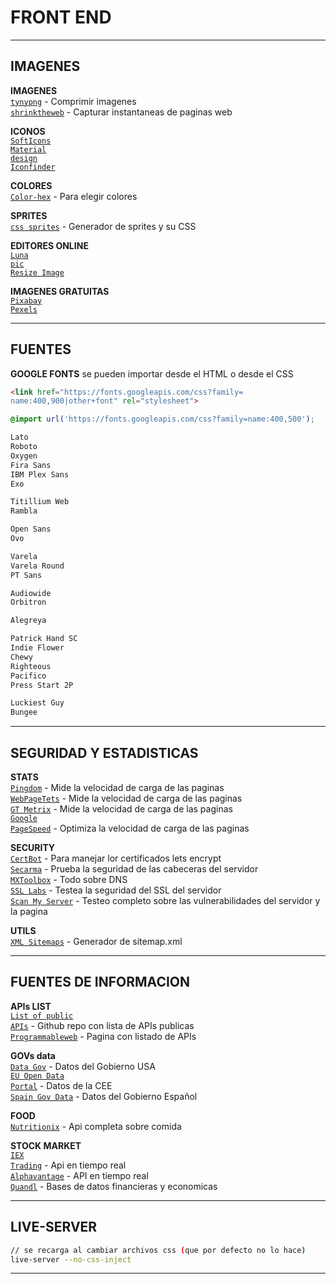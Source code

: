 # FRONT END

---

## IMAGENES

**IMAGENES**  
<code>[tynypng](http://tinypng.com)</code> - Comprimir imagenes       
<code>[shrinktheweb](http://shrinktheweb.com)</code> - Capturar instantaneas de paginas web   

**ICONOS**  
<code>[SoftIcons](http://www.softicons.com/)</code>  
<code>[Material design](https://material.io/icons/)</code>    
<code>[Iconfinder](http://iconfinder.com)</code>    

**COLORES**  
<code>[Color-hex](http://color-hex.com)</code> - Para elegir colores  

**SPRITES**  
<code>[css sprites](http://css.spritegen.com/)</code> - Generador de sprites y su CSS    

**EDITORES ONLINE**  
<code>[Luna pic](http://www140.lunapic.com/editor/)</code>  
<code>[Resize Image](http://resizeimage.net/)</code>  

**IMAGENES GRATUITAS**  
<code>[Pixabay](https://pixabay.com/)</code>  
<code>[Pexels](https://www.pexels.com/)</code>  

---

## FUENTES

**GOOGLE FONTS** se pueden importar desde el HTML o desde el CSS

```html
<link href="https://fonts.googleapis.com/css?family=
name:400,900|other+font" rel="stylesheet">
```

```css
@import url('https://fonts.googleapis.com/css?family=name:400,500');
```

```html
Lato
Roboto
Oxygen
Fira Sans
IBM Plex Sans
Exo

Titillium Web
Rambla

Open Sans
Ovo

Varela
Varela Round
PT Sans

Audiowide
Orbitron

Alegreya

Patrick Hand SC
Indie Flower
Chewy
Righteous
Pacifico
Press Start 2P

Luckiest Guy
Bungee
```

---

## SEGURIDAD Y ESTADISTICAS

**STATS**  
<code>[Pingdom](https://tools.pingdom.com/)</code> - Mide la velocidad de carga de las paginas      
<code>[WebPageTets](http://www.webpagetest.org/)</code> - Mide la velocidad de carga de las paginas    
<code>[GT Metrix](https://gtmetrix.com/)</code> - Mide la velocidad de carga de las paginas      
<code>[Google PageSpeed](https://developers.google.com/speed/pagespeed/insights/)</code> - Optimiza la velocidad de carga de las paginas    

**SECURITY**  
<code>[CertBot](https://certbot.eff.org/)</code> - Para manejar lor certificados lets encrypt  
<code>[Secarma](https://securityheaders.io/)</code> - Prueba la seguridad de las cabeceras del servidor  
<code>[MXToolbox](https://mxtoolbox.com/)</code> - Todo sobre DNS    
<code>[SSL Labs](https://www.ssllabs.com/ssltest/)</code> - Testea la seguridad del SSL del servidor      
<code>[Scan My Server](https://scanmyserver.com/)</code> - Testeo completo sobre las vulnerabilidades del servidor y la pagina  

**UTILS**  
<code>[XML Sitemaps](https://www.xml-sitemaps.com/)</code> - Generador de sitemap.xml      

---

## FUENTES DE INFORMACION  

**APIs LIST**  
<code>[List of public APIs](https://github.com/toddmotto/public-apis)</code> - Github repo con lista de APIs publicas    
<code>[Programmableweb](https://www.programmableweb.com/apis)</code> - Pagina con listado de APIs  

**GOVs data**  
<code>[Data Gov](https://www.data.gov/)</code> - Datos del Gobierno USA      
<code>[EU Open Data Portal](https://data.europa.eu/euodp/en/data)</code> - Datos de la CEE      
<code>[Spain Gov Data](http://datos.gob.es/)</code> - Datos del Gobierno Español  

**FOOD**  
<code>[Nutritionix](https://www.nutritionix.com/business/api)</code> - Api completa sobre comida  

**STOCK MARKET**  
<code>[IEX Trading](https://iextrading.com/developer/docs/#iex-api-1-0)</code> - 
Api en tiempo real  
<code>[Alphavantage](https://www.alphavantage.co/documentation/)</code> - API en tiempo real  
<code>[Quandl](https://quandl.com)</code> - Bases de datos financieras y economicas      
 
---


## LIVE-SERVER

```sh
// se recarga al cambiar archivos css (que por defecto no lo hace)
live-server --no-css-inject
```

---

